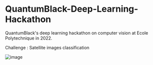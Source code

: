 # QuantumBlack-Deep-Learning-Hackathon

QuantumBlack's deep learning hackathon on computer vision at Ecole Polytechnique in 2022. 

Challenge : Satellite images classification

![image](https://github.com/ThomasLi91/QuantumBlack-Deep-Learning-Hackathon/assets/96530384/c124e20d-191b-4d7d-adf2-b64dc76ba766)
